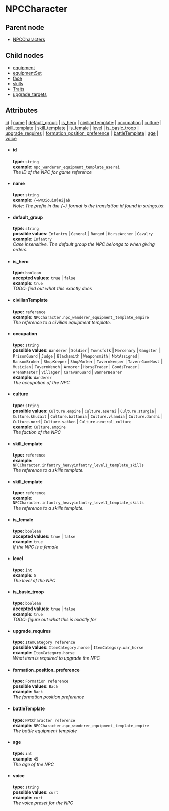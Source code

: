 # NPCCharacter

## Parent node
- [NPCCharacters](../../NPCCharacters)

## Child nodes
- [equipment](equipment)
- [equipmentSet](equipmentSet)
- [face](face)
- [skills](skills)
- [Traits](Traits)
- [upgrade_targets](upgrade_targets)

## Attributes
[id](#id) | [name](#name) | [default_group](#default_group) | [is_hero](#is_hero) | [civilianTemplate](#civiliantemplate) | [occupation](#occupation) | [culture](#culture) | [skill_template](#skill_template) | [skill_template](#skill_template_1) | [is_female](#is_female) | [level](#level) | [is_basic_troop](#is_basic_troop) | [upgrade_requires](#upgrade_requires) | [formation_position_preference](#formation_position_preference) | [battleTemplate](#battletemplate) | [age](#age) | [voice](#voice)

- #### id
  **type:**  `string`  
  **example:**  `npc_wanderer_equipment_template_aserai`  
  *The ID of the NPC for game reference*  
  
- #### name
  **type:**  `string`  
  **example:**  `{=wW3iouiU}Hijab`  
  *Note: The prefix in the `{=}` format is the translation id found in strings.txt*  
  
- #### default_group
  **type:**  `string`  
  **possible values:**  `Infantry` | `General` | `Ranged` | `HorseArcher` | `Cavalry`  
  **example:**  `Infantry`    
  *Case insensitive. The default group the NPC belongs to when giving orders.*    
  
- #### is_hero
  **type:**  `boolean`  
  **accepted values:**  `true` | `false`  
  **example:**  `true`    
  *TODO: find out what this exactly does*    
  
- #### civilianTemplate
  **type:**  `reference`  
  **example:**  `NPCCharacter.npc_wanderer_equipment_template_empire`    
  *The reference to a civilian equipment template.*    
  
- #### occupation
  **type:**  `string`  
  **possible values:**  `Wanderer` | `Soldier` | `Townsfolk` | `Mercenary` | `Gangster` | `PrisonGuard` | `Judge` | `Blacksmith` | `Weaponsmith` | `NotAssigned` | `RansomBroker` | `ShopKeeper` | `ShopWorker` | `Tavernkeeper` | `TavernGameHost` | `Musician` | `TavernWench` | `Armorer` | `HorseTrader` | `GoodsTrader` | `ArenaMaster` | `Villager` | `CaravanGuard` | `BannerBearer`  
  **example:**  `Wanderer`    
  *The occupation of the NPC*    
  
- #### culture
  **type:**  `string`  
  **possible values:**  `Culture.empire` | `Culture.aserai` | `Culture.sturgia` | `Culture.khuzait` | `Culture.battania` | `Culture.vlandia` | `Culture.darshi` | `Culture.nord` | `Culture.vakken` | `Culture.neutral_culture`   
  **example:**  `Culture.empire`    
  *The faction of the NPC*    

- #### skill_template
  **type:**  `reference`  
  **example:**  `NPCCharacter.infantry_heavyinfantry_level1_template_skills`    
  *The reference to a skills template.*    

- #### skill_template
  **type:**  `reference`  
  **example:**  `NPCCharacter.infantry_heavyinfantry_level1_template_skills`    
  *The reference to a skills template.*    
  
- #### is_female
  **type:**  `boolean`  
  **accepted values:**  `true` | `false`  
  **example:**  `true`    
  *If the NPC is a female*    
  
- #### level
  **type:**  `int`  
  **example:**  `5`    
  *The level of the NPC*    
  
- #### is_basic_troop
  **type:**  `boolean`  
  **accepted values:**  `true` | `false`  
  **example:**  `true`    
  *TODO: figure out what this is exactly for*    
  
- #### upgrade_requires
  **type:**  `ItemCategory reference`  
  **possible values:**  `ItemCategory.horse` | `ItemCategory.war_horse`   
  **example:**  `ItemCategory.horse`    
  *What item is required to upgrade the NPC*    
  
- #### formation_position_preference
  **type:**  `Formation reference`  
  **possible values:**  `Back`   
  **example:**  `Back`    
  *The formation position preference*    
  
- #### battleTemplate
  **type:**  `NPCCharacter reference`  
  **example:**  `NPCCharacter.npc_wanderer_equipment_template_empire`    
  *The battle equipment template*    
  
- #### age
  **type:**  `int`  
  **example:**  `45`    
  *The age of the NPC*    
  
- #### voice
  **type:**  `string`  
  **possible values:**  `curt`   
  **example:**  `curt`    
  *The voice preset for the NPC*    
  
